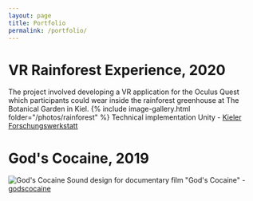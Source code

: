 ```yaml
---
layout: page
title: Portfolio
permalink: /portfolio/
---
```

VR Rainforest Experience, 2020
====================
The project involved developing a VR application for the Oculus Quest which participants could wear inside the rainforest greenhouse at The Botanical Garden in Kiel.
{% include image-gallery.html folder="/photos/rainforest" %}
Technical implementation Unity - [Kieler Forschungswerkstatt](https://www.forschungs-werkstatt.de/allgemein/virtual-reality-in-der-kieler-forschungswerkstatt/)

God's Cocaine, 2019
====================
![God's Cocaine](/images/Plakat_Gods_Cocaine_Presse.jpg "God's Cocaine")
Sound design for documentary film "God's Cocaine" - [godscocaine](http://godscocaine.com/)
